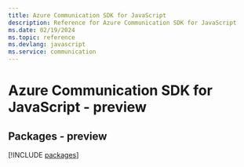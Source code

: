 ```yaml
---
title: Azure Communication SDK for JavaScript
description: Reference for Azure Communication SDK for JavaScript
ms.date: 02/19/2024
ms.topic: reference
ms.devlang: javascript
ms.service: communication
---
```

# Azure Communication SDK for JavaScript - preview
## Packages - preview
[!INCLUDE [packages](communication-index.md)]
